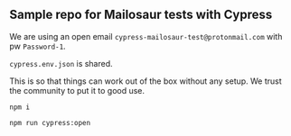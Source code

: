 ## Sample repo for Mailosaur tests with Cypress

We are using an open email `cypress-mailosaur-test@protonmail.com` with pw `Password-1`.

`cypress.env.json` is shared.

This is so that things can work out of the box without any setup. We trust the community to put it to good use.

`npm i`

`npm run cypress:open`